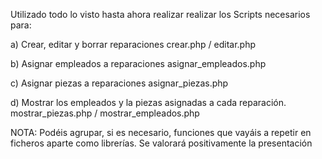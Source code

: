  Utilizado todo lo visto hasta ahora realizar realizar los Scripts necesarios para:

a) Crear, editar y borrar reparaciones crear.php / editar.php

b) Asignar empleados a reparaciones asignar_empleados.php

c) Asignar piezas a reparaciones asignar_piezas.php

d) Mostrar los empleados y la piezas asignadas a cada reparación. mostrar_piezas.php / mostrar_empleados.php

NOTA: Podéis agrupar, si es necesario, funciones que vayáis a repetir en ficheros aparte como librerías. Se valorará positivamente la presentación
